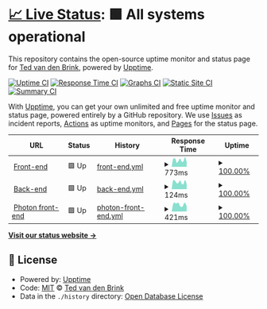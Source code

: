 # [📈 Live Status](https://tedvdb.github.io/feddit-status): <!--live status--> **🟩 All systems operational**

This repository contains the open-source uptime monitor and status page for [Ted van den Brink](https://peejseej.nl), powered by [Upptime](https://github.com/upptime/upptime).

[![Uptime CI](https://github.com/tedvdb/feddit-status/workflows/Uptime%20CI/badge.svg)](https://github.com/tedvdb/feddit-status/actions?query=workflow%3A%22Uptime+CI%22)
[![Response Time CI](https://github.com/tedvdb/feddit-status/workflows/Response%20Time%20CI/badge.svg)](https://github.com/tedvdb/feddit-status/actions?query=workflow%3A%22Response+Time+CI%22)
[![Graphs CI](https://github.com/tedvdb/feddit-status/workflows/Graphs%20CI/badge.svg)](https://github.com/tedvdb/feddit-status/actions?query=workflow%3A%22Graphs+CI%22)
[![Static Site CI](https://github.com/tedvdb/feddit-status/workflows/Static%20Site%20CI/badge.svg)](https://github.com/tedvdb/feddit-status/actions?query=workflow%3A%22Static+Site+CI%22)
[![Summary CI](https://github.com/tedvdb/feddit-status/workflows/Summary%20CI/badge.svg)](https://github.com/tedvdb/feddit-status/actions?query=workflow%3A%22Summary+CI%22)

With [Upptime](https://upptime.js.org), you can get your own unlimited and free uptime monitor and status page, powered entirely by a GitHub repository. We use [Issues](https://github.com/tedvdb/feddit-status/issues) as incident reports, [Actions](https://github.com/tedvdb/feddit-status/actions) as uptime monitors, and [Pages](https://tedvdb.github.io/feddit-status) for the status page.

<!--start: status pages-->
<!-- This summary is generated by Upptime (https://github.com/upptime/upptime) -->
<!-- Do not edit this manually, your changes will be overwritten -->
<!-- prettier-ignore -->
| URL | Status | History | Response Time | Uptime |
| --- | ------ | ------- | ------------- | ------ |
| <img alt="" src="https://icons.duckduckgo.com/ip3/feddit.nl.ico" height="13"> [Front-end](https://feddit.nl) | 🟩 Up | [front-end.yml](https://github.com/tedvdb/feddit-status/commits/HEAD/history/front-end.yml) | <details><summary><img alt="Response time graph" src="./graphs/front-end/response-time-week.png" height="20"> 773ms</summary><br><a href="https://status.feddit.nl/history/front-end"><img alt="Response time 1042" src="https://img.shields.io/endpoint?url=https%3A%2F%2Fraw.githubusercontent.com%2Ftedvdb%2Ffeddit-status%2FHEAD%2Fapi%2Ffront-end%2Fresponse-time.json"></a><br><a href="https://status.feddit.nl/history/front-end"><img alt="24-hour response time 547" src="https://img.shields.io/endpoint?url=https%3A%2F%2Fraw.githubusercontent.com%2Ftedvdb%2Ffeddit-status%2FHEAD%2Fapi%2Ffront-end%2Fresponse-time-day.json"></a><br><a href="https://status.feddit.nl/history/front-end"><img alt="7-day response time 773" src="https://img.shields.io/endpoint?url=https%3A%2F%2Fraw.githubusercontent.com%2Ftedvdb%2Ffeddit-status%2FHEAD%2Fapi%2Ffront-end%2Fresponse-time-week.json"></a><br><a href="https://status.feddit.nl/history/front-end"><img alt="30-day response time 773" src="https://img.shields.io/endpoint?url=https%3A%2F%2Fraw.githubusercontent.com%2Ftedvdb%2Ffeddit-status%2FHEAD%2Fapi%2Ffront-end%2Fresponse-time-month.json"></a><br><a href="https://status.feddit.nl/history/front-end"><img alt="1-year response time 1042" src="https://img.shields.io/endpoint?url=https%3A%2F%2Fraw.githubusercontent.com%2Ftedvdb%2Ffeddit-status%2FHEAD%2Fapi%2Ffront-end%2Fresponse-time-year.json"></a></details> | <details><summary><a href="https://status.feddit.nl/history/front-end">100.00%</a></summary><a href="https://status.feddit.nl/history/front-end"><img alt="All-time uptime 99.73%" src="https://img.shields.io/endpoint?url=https%3A%2F%2Fraw.githubusercontent.com%2Ftedvdb%2Ffeddit-status%2FHEAD%2Fapi%2Ffront-end%2Fuptime.json"></a><br><a href="https://status.feddit.nl/history/front-end"><img alt="24-hour uptime 100.00%" src="https://img.shields.io/endpoint?url=https%3A%2F%2Fraw.githubusercontent.com%2Ftedvdb%2Ffeddit-status%2FHEAD%2Fapi%2Ffront-end%2Fuptime-day.json"></a><br><a href="https://status.feddit.nl/history/front-end"><img alt="7-day uptime 100.00%" src="https://img.shields.io/endpoint?url=https%3A%2F%2Fraw.githubusercontent.com%2Ftedvdb%2Ffeddit-status%2FHEAD%2Fapi%2Ffront-end%2Fuptime-week.json"></a><br><a href="https://status.feddit.nl/history/front-end"><img alt="30-day uptime 100.00%" src="https://img.shields.io/endpoint?url=https%3A%2F%2Fraw.githubusercontent.com%2Ftedvdb%2Ffeddit-status%2FHEAD%2Fapi%2Ffront-end%2Fuptime-month.json"></a><br><a href="https://status.feddit.nl/history/front-end"><img alt="1-year uptime 99.73%" src="https://img.shields.io/endpoint?url=https%3A%2F%2Fraw.githubusercontent.com%2Ftedvdb%2Ffeddit-status%2FHEAD%2Fapi%2Ffront-end%2Fuptime-year.json"></a></details>
| <img alt="" src="https://icons.duckduckgo.com/ip3/feddit.nl.ico" height="13"> [Back-end](https://feddit.nl/nodeinfo/2.0.json) | 🟩 Up | [back-end.yml](https://github.com/tedvdb/feddit-status/commits/HEAD/history/back-end.yml) | <details><summary><img alt="Response time graph" src="./graphs/back-end/response-time-week.png" height="20"> 124ms</summary><br><a href="https://status.feddit.nl/history/back-end"><img alt="Response time 273" src="https://img.shields.io/endpoint?url=https%3A%2F%2Fraw.githubusercontent.com%2Ftedvdb%2Ffeddit-status%2FHEAD%2Fapi%2Fback-end%2Fresponse-time.json"></a><br><a href="https://status.feddit.nl/history/back-end"><img alt="24-hour response time 91" src="https://img.shields.io/endpoint?url=https%3A%2F%2Fraw.githubusercontent.com%2Ftedvdb%2Ffeddit-status%2FHEAD%2Fapi%2Fback-end%2Fresponse-time-day.json"></a><br><a href="https://status.feddit.nl/history/back-end"><img alt="7-day response time 124" src="https://img.shields.io/endpoint?url=https%3A%2F%2Fraw.githubusercontent.com%2Ftedvdb%2Ffeddit-status%2FHEAD%2Fapi%2Fback-end%2Fresponse-time-week.json"></a><br><a href="https://status.feddit.nl/history/back-end"><img alt="30-day response time 119" src="https://img.shields.io/endpoint?url=https%3A%2F%2Fraw.githubusercontent.com%2Ftedvdb%2Ffeddit-status%2FHEAD%2Fapi%2Fback-end%2Fresponse-time-month.json"></a><br><a href="https://status.feddit.nl/history/back-end"><img alt="1-year response time 273" src="https://img.shields.io/endpoint?url=https%3A%2F%2Fraw.githubusercontent.com%2Ftedvdb%2Ffeddit-status%2FHEAD%2Fapi%2Fback-end%2Fresponse-time-year.json"></a></details> | <details><summary><a href="https://status.feddit.nl/history/back-end">100.00%</a></summary><a href="https://status.feddit.nl/history/back-end"><img alt="All-time uptime 99.80%" src="https://img.shields.io/endpoint?url=https%3A%2F%2Fraw.githubusercontent.com%2Ftedvdb%2Ffeddit-status%2FHEAD%2Fapi%2Fback-end%2Fuptime.json"></a><br><a href="https://status.feddit.nl/history/back-end"><img alt="24-hour uptime 100.00%" src="https://img.shields.io/endpoint?url=https%3A%2F%2Fraw.githubusercontent.com%2Ftedvdb%2Ffeddit-status%2FHEAD%2Fapi%2Fback-end%2Fuptime-day.json"></a><br><a href="https://status.feddit.nl/history/back-end"><img alt="7-day uptime 100.00%" src="https://img.shields.io/endpoint?url=https%3A%2F%2Fraw.githubusercontent.com%2Ftedvdb%2Ffeddit-status%2FHEAD%2Fapi%2Fback-end%2Fuptime-week.json"></a><br><a href="https://status.feddit.nl/history/back-end"><img alt="30-day uptime 100.00%" src="https://img.shields.io/endpoint?url=https%3A%2F%2Fraw.githubusercontent.com%2Ftedvdb%2Ffeddit-status%2FHEAD%2Fapi%2Fback-end%2Fuptime-month.json"></a><br><a href="https://status.feddit.nl/history/back-end"><img alt="1-year uptime 99.80%" src="https://img.shields.io/endpoint?url=https%3A%2F%2Fraw.githubusercontent.com%2Ftedvdb%2Ffeddit-status%2FHEAD%2Fapi%2Fback-end%2Fuptime-year.json"></a></details>
| <img alt="" src="https://icons.duckduckgo.com/ip3/ph.feddit.nl.ico" height="13"> [Photon front-end](https://ph.feddit.nl) | 🟩 Up | [photon-front-end.yml](https://github.com/tedvdb/feddit-status/commits/HEAD/history/photon-front-end.yml) | <details><summary><img alt="Response time graph" src="./graphs/photon-front-end/response-time-week.png" height="20"> 421ms</summary><br><a href="https://status.feddit.nl/history/photon-front-end"><img alt="Response time 423" src="https://img.shields.io/endpoint?url=https%3A%2F%2Fraw.githubusercontent.com%2Ftedvdb%2Ffeddit-status%2FHEAD%2Fapi%2Fphoton-front-end%2Fresponse-time.json"></a><br><a href="https://status.feddit.nl/history/photon-front-end"><img alt="24-hour response time 316" src="https://img.shields.io/endpoint?url=https%3A%2F%2Fraw.githubusercontent.com%2Ftedvdb%2Ffeddit-status%2FHEAD%2Fapi%2Fphoton-front-end%2Fresponse-time-day.json"></a><br><a href="https://status.feddit.nl/history/photon-front-end"><img alt="7-day response time 421" src="https://img.shields.io/endpoint?url=https%3A%2F%2Fraw.githubusercontent.com%2Ftedvdb%2Ffeddit-status%2FHEAD%2Fapi%2Fphoton-front-end%2Fresponse-time-week.json"></a><br><a href="https://status.feddit.nl/history/photon-front-end"><img alt="30-day response time 406" src="https://img.shields.io/endpoint?url=https%3A%2F%2Fraw.githubusercontent.com%2Ftedvdb%2Ffeddit-status%2FHEAD%2Fapi%2Fphoton-front-end%2Fresponse-time-month.json"></a><br><a href="https://status.feddit.nl/history/photon-front-end"><img alt="1-year response time 423" src="https://img.shields.io/endpoint?url=https%3A%2F%2Fraw.githubusercontent.com%2Ftedvdb%2Ffeddit-status%2FHEAD%2Fapi%2Fphoton-front-end%2Fresponse-time-year.json"></a></details> | <details><summary><a href="https://status.feddit.nl/history/photon-front-end">100.00%</a></summary><a href="https://status.feddit.nl/history/photon-front-end"><img alt="All-time uptime 99.99%" src="https://img.shields.io/endpoint?url=https%3A%2F%2Fraw.githubusercontent.com%2Ftedvdb%2Ffeddit-status%2FHEAD%2Fapi%2Fphoton-front-end%2Fuptime.json"></a><br><a href="https://status.feddit.nl/history/photon-front-end"><img alt="24-hour uptime 100.00%" src="https://img.shields.io/endpoint?url=https%3A%2F%2Fraw.githubusercontent.com%2Ftedvdb%2Ffeddit-status%2FHEAD%2Fapi%2Fphoton-front-end%2Fuptime-day.json"></a><br><a href="https://status.feddit.nl/history/photon-front-end"><img alt="7-day uptime 100.00%" src="https://img.shields.io/endpoint?url=https%3A%2F%2Fraw.githubusercontent.com%2Ftedvdb%2Ffeddit-status%2FHEAD%2Fapi%2Fphoton-front-end%2Fuptime-week.json"></a><br><a href="https://status.feddit.nl/history/photon-front-end"><img alt="30-day uptime 100.00%" src="https://img.shields.io/endpoint?url=https%3A%2F%2Fraw.githubusercontent.com%2Ftedvdb%2Ffeddit-status%2FHEAD%2Fapi%2Fphoton-front-end%2Fuptime-month.json"></a><br><a href="https://status.feddit.nl/history/photon-front-end"><img alt="1-year uptime 99.99%" src="https://img.shields.io/endpoint?url=https%3A%2F%2Fraw.githubusercontent.com%2Ftedvdb%2Ffeddit-status%2FHEAD%2Fapi%2Fphoton-front-end%2Fuptime-year.json"></a></details>

<!--end: status pages-->

[**Visit our status website →**](https://tedvdb.github.io/feddit-status)

## 📄 License

- Powered by: [Upptime](https://github.com/upptime/upptime)
- Code: [MIT](./LICENSE) © [Ted van den Brink](https://peejseej.nl)
- Data in the `./history` directory: [Open Database License](https://opendatacommons.org/licenses/odbl/1-0/)
